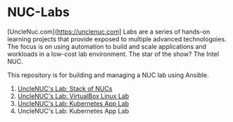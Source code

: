 # NUC-Labs
[UncleNuc.com](https://unclenuc.com] Labs are a series of hands-on learning projects that provide exposed to multiple advanced technologoies. The focus is on using automation to build and scale applications and workloads in a low-cost lab environment. The star of the show? The Intel NUC.

This repository is for building and managing a NUC lab using Ansible.
1. [UncleNUC's Lab: Stack of NUCs](https://www.unclenuc.com/lab:stack_of_nucs:start) 
2. [UncleNUC's Lab: VirtualBox Linux Lab](https://www.unclenuc.com/lab:ansible_virtualbox_autoboot_linux:start) 
3. [UncleNUC's Lab: Kubernetes App Lab](https://www.unclenuc.com/lab:kubernetes_app:start)
4. UncleNUC's Lab: Kubernetes App Lab
